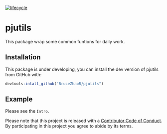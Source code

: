 [![lifecycle](https://img.shields.io/badge/lifecycle-experimental-orange.svg)](https://www.tidyverse.org/lifecycle/#experimental)

# pjutils

This package wrap some common funtions for daily work.

## Installation

This package is under developing, you can install the dev version of pjutils from GitHub with:

```r
devtools:intall_github("BruceZhaoR/pjutils")
```

## Example

Please see the `Intro`.

Please note that this project is released with a [Contributor Code of Conduct](CODE_OF_CONDUCT.md).
By participating in this project you agree to abide by its terms.
